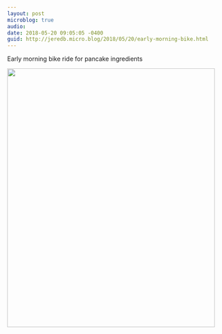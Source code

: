 ```yaml
---
layout: post
microblog: true
audio: 
date: 2018-05-20 09:05:05 -0400
guid: http://jeredb.micro.blog/2018/05/20/early-morning-bike.html
---
```

Early morning bike ride for pancake ingredients

<img src="http://micro.jeredb.com/uploads/2018/0977fbc803.jpg" width="480" height="600" />
